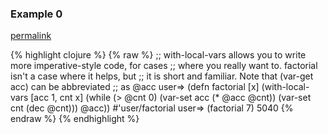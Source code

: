 ### Example 0
[permalink](#example-0)

{% highlight clojure %}
{% raw %}
;; with-local-vars allows you to write more imperative-style code, for cases
;; where you really want to.  factorial isn't a case where it helps, but
;; it is short and familiar.  Note that (var-get acc) can be abbreviated
;; as @acc
user=> (defn factorial [x]
         (with-local-vars [acc 1, cnt x]
           (while (> @cnt 0)
             (var-set acc (* @acc @cnt))
             (var-set cnt (dec @cnt)))
           @acc))
#'user/factorial
user=> (factorial 7)
5040
{% endraw %}
{% endhighlight %}


